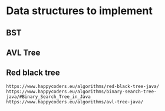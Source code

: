 # Data structures to implement

## BST
## AVL Tree
## Red black tree

```
https://www.happycoders.eu/algorithms/red-black-tree-java/
https://www.happycoders.eu/algorithms/binary-search-tree-java/#Binary_Search_Tree_in_Java
https://www.happycoders.eu/algorithms/avl-tree-java/
```

